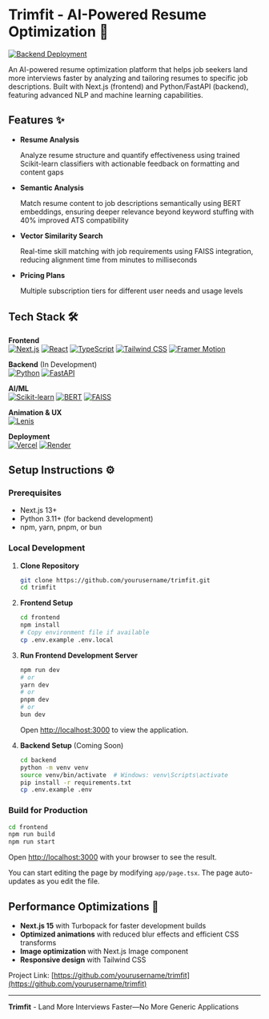 # Trimfit - AI-Powered Resume Optimization 🚀

[![Backend Deployment](https://img.shields.io/badge/Backend-In%20Development-yellow)](https://trimfit-backend.onrender.com)

An AI-powered resume optimization platform that helps job seekers land more interviews faster by analyzing and tailoring resumes to specific job descriptions. Built with Next.js (frontend) and Python/FastAPI (backend), featuring advanced NLP and machine learning capabilities.

## Features ✨

- **Resume Analysis**

  Analyze resume structure and quantify effectiveness using trained Scikit-learn classifiers with actionable feedback on formatting and content gaps

- **Semantic Analysis**

  Match resume content to job descriptions semantically using BERT embeddings, ensuring deeper relevance beyond keyword stuffing with 40% improved ATS compatibility

- **Vector Similarity Search**

  Real-time skill matching with job requirements using FAISS integration, reducing alignment time from minutes to milliseconds

- **Pricing Plans**

  Multiple subscription tiers for different user needs and usage levels

## Tech Stack 🛠️

**Frontend**  
[![Next.js](https://img.shields.io/badge/Next.js-15.3-blue?logo=next.js)](https://nextjs.org/)
[![React](https://img.shields.io/badge/React-19.0-%2361DAFB?logo=react)](https://react.dev/)
[![TypeScript](https://img.shields.io/badge/TypeScript-5.0-blue?logo=typescript)](https://typescriptlang.org)
[![Tailwind CSS](https://img.shields.io/badge/Tailwind%20CSS-4.1-38B2AC?logo=tailwind-css)](https://tailwindcss.com)
[![Framer Motion](https://img.shields.io/badge/Framer%20Motion-12.18-FF0055?logo=framer)](https://framer.com/motion)

**Backend** (In Development)  
[![Python](https://img.shields.io/badge/Python-3.11-blue?logo=python)](https://python.org)
[![FastAPI](https://img.shields.io/badge/FastAPI-0.95-009688?logo=fastapi)](https://fastapi.tiangolo.com/)

**AI/ML**  
[![Scikit-learn](https://img.shields.io/badge/Scikit--learn-Latest-F7931E?logo=scikit-learn)](https://scikit-learn.org)
[![BERT](https://img.shields.io/badge/BERT-Transformers-FF6F00)](https://huggingface.co/docs/transformers/model_doc/bert)
[![FAISS](https://img.shields.io/badge/FAISS-Vector%20Search-4B8BBE)](https://github.com/facebookresearch/faiss)

**Animation & UX**  
[![Lenis](https://img.shields.io/badge/Lenis-1.3-black)](https://github.com/studio-freight/lenis)

**Deployment**  
[![Vercel](https://img.shields.io/badge/Vercel-Frontend-black?logo=vercel)](https://vercel.com)
[![Render](https://img.shields.io/badge/Render-Backend-46E3B7?logo=render)](https://render.com)

## Setup Instructions ⚙️

### Prerequisites

- Next.js 13+
- Python 3.11+ (for backend development)
- npm, yarn, pnpm, or bun

### Local Development

1. **Clone Repository**

   ```bash
   git clone https://github.com/yourusername/trimfit.git
   cd trimfit
   ```

2. **Frontend Setup**

   ```bash
   cd frontend
   npm install
   # Copy environment file if available
   cp .env.example .env.local
   ```

3. **Run Frontend Development Server**

   ```bash
   npm run dev
   # or
   yarn dev
   # or
   pnpm dev
   # or
   bun dev
   ```

   Open [http://localhost:3000](http://localhost:3000) to view the application.

4. **Backend Setup** (Coming Soon)

   ```bash
   cd backend
   python -m venv venv
   source venv/bin/activate  # Windows: venv\Scripts\activate
   pip install -r requirements.txt
   cp .env.example .env
   ```

### Build for Production

```bash
cd frontend
npm run build
npm run start
```

Open [http://localhost:3000](http://localhost:3000) with your browser to see the result.

You can start editing the page by modifying `app/page.tsx`. The page auto-updates as you edit the file.

## Performance Optimizations 🚀

- **Next.js 15** with Turbopack for faster development builds
- **Optimized animations** with reduced blur effects and efficient CSS transforms
- **Image optimization** with Next.js Image component
- **Responsive design** with Tailwind CSS

Project Link: [https://github.com/yourusername/trimfit](https://github.com/yourusername/trimfit)

---

**Trimfit** - Land More Interviews Faster—No More Generic Applications
